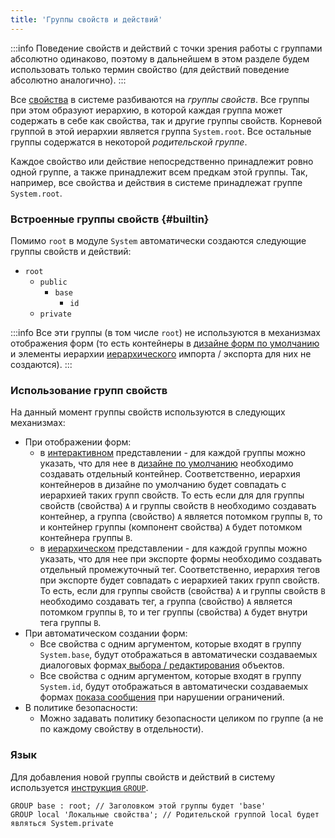 ```yaml
---
title: 'Группы свойств и действий'
---
```



:::info
Поведение свойств и действий с точки зрения работы с группами абсолютно одинаково, поэтому в дальнейшем в этом разделе будем использовать только термин свойство (для действий поведение абсолютно аналогично).
:::

Все [свойства](Properties.md) в системе разбиваются на *группы свойств*. Все группы при этом образуют иерархию, в которой каждая группа может содержать в себе как свойства, так и другие группы свойств. Корневой группой в этой иерархии является группа `System.root`. Все остальные группы содержатся в некоторой *родительской группе*.

Каждое свойство или действие непосредственно принадлежит ровно одной группе, а также принадлежит всем предкам этой группы. Так, например, все свойства и действия в системе принадлежат группе `System.root`.

### Встроенные группы свойств {#builtin}

Помимо `root` в модуле `System` автоматически создаются следующие группы свойств и действий:

-   `root`
    -   `public`
        -   `base`
            -   `id`
    -   `private`


:::info
Все эти группы (в том числе `root`) не используются в механизмах отображения форм (то есть контейнеры в [дизайне форм по умолчанию](Form_design.md#defaultDesign) и элементы иерархии [иерархического](Structured_view.md#hierarchy) импорта / экспорта для них не создаются).
:::

### Использование групп свойств

На данный момент группы свойств используются в следующих механизмах:

-   При отображении форм:
    -   в [интерактивном](Interactive_view.md) представлении - для каждой группы можно указать, что для нее в [дизайне по умолчанию](Form_design.md#defaultDesign) необходимо создавать отдельный контейнер. Соответственно, иерархия контейнеров в дизайне по умолчанию будет совпадать с иерархией таких групп свойств. То есть если для для группы свойств (свойства) `A` и группы свойств `B` необходимо создавать контейнер, а группа (свойство) `A` является потомком группы `B`, то и контейнер группы (компонент свойства) `A` будет потомком контейнера группы `B`.
    -   в [иерархическом](Structured_view.md#hierarchy) представлении - для каждой группы можно указать, что для нее при экспорте формы необходимо создавать отдельный промежуточный тег. Соответственно, иерархия тегов при экспорте будет совпадать с иерархией таких групп свойств. То есть, если для группы свойств (свойства) `A` и группы свойств `B` необходимо создавать тег, а группа (свойство) `A` является потомком группы `B`, то и тег группы (свойства) `A` будет внутри тега группы `B`. 
-   При автоматическом создании форм:
    -   Все свойства с одним аргументом, которые входят в группу `System.base`, будут отображаться в автоматически создаваемых диалоговых формах[ выбора / редактирования](Interactive_view.md#edtClass) объектов. 
    -   Все свойства с одним аргументом, которые входят в группу `System.id`, будут отображаться в автоматически создаваемых формах [показа сообщения](Constraints.md#message) при нарушении ограничений.
-   В политике безопасности:
    -   Можно задавать политику безопасности целиком по группе (а не по каждому свойству в отдельности).

### Язык

Для добавления новой группы свойств и действий в систему используется [инструкция `GROUP`](GROUP_instruction.md).

```lsf
GROUP base : root; // Заголовком этой группы будет 'base'
GROUP local 'Локальные свойства'; // Родительской группой local будет являться System.private
```

  
